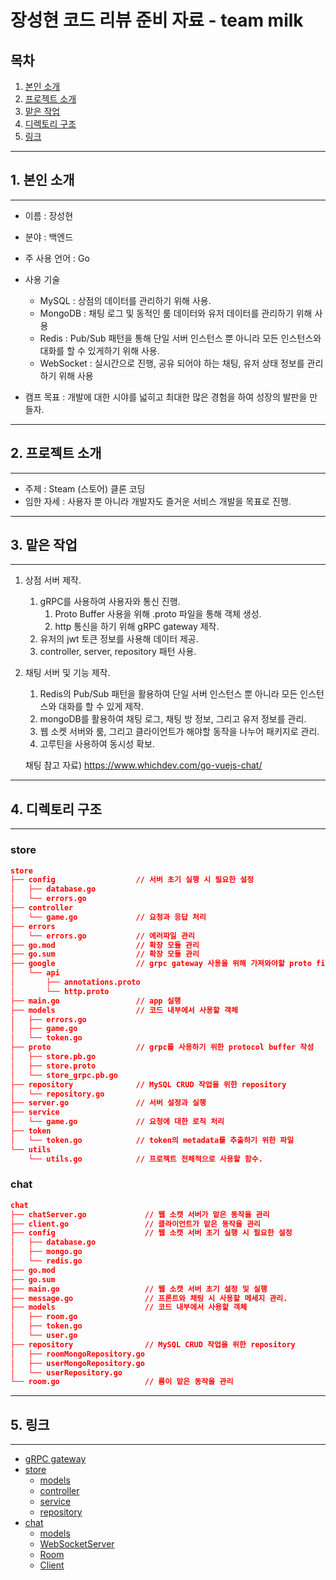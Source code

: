 # 장성현 코드 리뷰 준비 자료 - team milk 
## 목차
1. [본인 소개](#-1-본인-소개)
2. [프로젝트 소개](#-2-프로젝트-소개)
3. [맡은 작업](#-3-맡은-작업)
4. [디렉토리 구조](#-4-디렉토리-구조)
5. [링크](#-5-링크)

---
## 1. 본인 소개
---
- 이름 : 장성현
- 분야 : 백엔드
- 주 사용 언어 : Go
- 사용 기술
  - MySQL : 상점의 데이터를 관리하기 위해 사용.
  - MongoDB : 채팅 로그 및 동적인 룸 데이터와 유저 데이터를 관리하기 위해 사용
  - Redis : Pub/Sub 패턴을 통해 단일 서버 인스턴스 뿐 아니라 모든 인스턴스와 대화를 할 수 있게하기 위해 사용.
  - WebSocket : 실시간으로 진행, 공유 되어야 하는 채팅, 유저 상태 정보를 관리하기 위해 사용

- 캠프 목표 : 개발에 대한 시야를 넓히고 최대한 많은 경험을 하여 성장의 발판을 만들자.

---
## 2. 프로젝트 소개
---
- 주제 : Steam (스토어) 클론 코딩
- 임한 자세 : 사용자 뿐 아니라 개발자도 즐거운 서비스 개발을 목표로 진행.

---
## 3. 맡은 작업
---
1. 상점 서버 제작.
   1. gRPC를 사용하여 사용자와 통신 진행.
      1. Proto Buffer 사용을 위해 .proto 파일을 통해 객체 생성.
      2. http 통신을 하기 위해 gRPC gateway 제작.
   2. 유저의 jwt 토큰 정보를 사용해 데이터 제공.
   3. controller, server, repository 패턴 사용.
2. 채팅 서버 및 기능 제작.
   1. Redis의 Pub/Sub 패턴을 활용하여 단일 서버 인스턴스 뿐 아니라 모든 인스턴스와 대화를 할 수 있게 제작.
   2. mongoDB를 활용하여 채팅 로그, 채팅 방 정보, 그리고 유저 정보를 관리.
   3. 웹 소켓 서버와 룸, 그리고 클라이언트가 해야할 동작을 나누어 패키지로 관리.
   4. 고루틴을 사용하여 동시성 확보.
   
   채팅 참고 자료) https://www.whichdev.com/go-vuejs-chat/
---
## 4. 디렉토리 구조
---
### store
```json
store
├── config                  // 서버 초기 실행 시 필요한 설정
│   ├── database.go
│   └── errors.go
├── controller
│   └── game.go             // 요청과 응답 처리
├── errors
│   └── errors.go           // 에러파일 관리
├── go.mod                  // 확장 모듈 관리
├── go.sum                  // 확장 모듈 관리
├── google                  // grpc gateway 사용을 위해 가져와야할 proto files
│   └── api
│       ├── annotations.proto
│       └── http.proto
├── main.go                 // app 실행
├── models                  // 코드 내부에서 사용할 객체
│   ├── errors.go
│   ├── game.go
│   └── token.go
├── proto                   // grpc를 사용하기 위한 protocol buffer 작성
│   ├── store.pb.go
│   ├── store.proto
│   └── store_grpc.pb.go
├── repository              // MySQL CRUD 작업을 위한 repository 
│   └── repository.go       
├── server.go               // 서버 설정과 실행
├── service    
│   └── game.go             // 요청에 대한 로직 처리                  
├── token       
│   └── token.go            // token의 metadata를 추출하기 위한 파일
└── utils                        
    └── utils.go            // 프로젝트 전체적으로 사용할 함수.
```

### chat
```json
chat
├── chatServer.go             // 웹 소캣 서버가 맡은 동작을 관리 
├── client.go                 // 클라이언트가 맡은 동작을 관리
├── config                    // 웹 소캣 서버 초기 실행 시 필요한 설정
│   ├── database.go
│   ├── mongo.go
│   └── redis.go
├── go.mod
├── go.sum
├── main.go                   // 웹 소캣 서버 초기 설정 및 실행
├── message.go                // 프론트와 채팅 시 사용할 메세지 관리.
├── models                    // 코드 내부에서 사용할 객체
│   ├── room.go
│   ├── token.go
│   └── user.go
├── repository                // MySQL CRUD 작업을 위한 repository
│   ├── roomMongoRepository.go
│   ├── userMongoRepository.go
│   └── userRepository.go
└── room.go                   // 룸이 맡은 동작을 관리
```

---
## 5. 링크
---
- [gRPC gateway](https://github.com/STOVE-Milk/steam-clone/tree/develop/src/backend/gRPC-gateway)
- [store](https://github.com/STOVE-Milk/steam-clone/tree/develop/src/backend/store)
  - [models](https://github.com/STOVE-Milk/steam-clone/tree/develop/src/backend/store/models)
  - [controller](https://github.com/STOVE-Milk/steam-clone/tree/develop/src/backend/store/controller)
  - [service](https://github.com/STOVE-Milk/steam-clone/tree/develop/src/backend/store/service)
  - [repository](https://github.com/STOVE-Milk/steam-clone/tree/develop/src/backend/store/repository)
- [chat](https://github.com/STOVE-Milk/steam-clone/tree/develop/src/backend/chat)
  - [models](https://github.com/STOVE-Milk/steam-clone/tree/develop/src/backend/chat/models)
  - [WebSocketServer](https://github.com/STOVE-Milk/steam-clone/blob/develop/src/backend/chat/chatServer.go)
  - [Room](https://github.com/STOVE-Milk/steam-clone/blob/develop/src/backend/chat/room.go)
  - [Client](https://github.com/STOVE-Milk/steam-clone/blob/develop/src/backend/chat/client.go)
